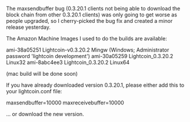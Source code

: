 The maxsendbuffer bug (0.3.20.1 clients not being able to download the block chain from other 0.3.20.1 clients) was only going to get
worse as people upgraded, so I cherry-picked the bug fix and created a minor release yesterday.

The Amazon Machine Images I used to do the builds are available:

  ami-38a05251   Lightcoin-v0.3.20.2 Mingw    (Windows; Administrator password 'lightcoin development')
  ami-30a05259   Lightcoin_0.3.20.2 Linux32
  ami-8abc4ee3   Lightcoin_0.3.20.2 Linux64

(mac build will be done soon)

If you have already downloaded version 0.3.20.1, please either add this to your lightcoin.conf file:

  maxsendbuffer=10000
  maxreceivebuffer=10000

... or download the new version.
